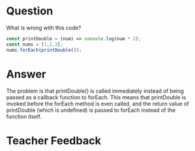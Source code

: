 # Question
What is wrong with this code?

```js
const printDouble = (num) => console.log(num * 2);
const nums = [1,2,3];
nums.forEach(printDouble());
```

# Answer

The problem is that printDouble() is called immediately instead of being passed as a callback function to forEach. This means that printDouble is invoked before the forEach method is even called, and the return value of printDouble (which is undefined) is passed to forEach instead of the function itself.

# Teacher Feedback
